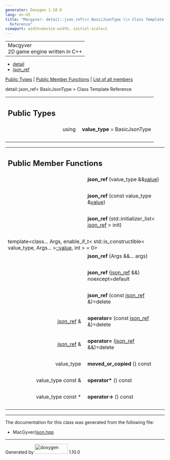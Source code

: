 ```yaml
---
generator: Doxygen 1.10.0
lang: en-US
title: "Macgyver: detail::json_ref\\< BasicJsonType \\> Class Template
  Reference"
viewport: width=device-width, initial-scale=1
---
```


<div id="top">

<div id="titlearea">

<table data-cellspacing="0" data-cellpadding="0">
<colgroup>
<col style="width: 100%" />
</colgroup>
<tbody>
<tr id="projectrow" class="odd">
<td id="projectalign"><div id="projectname">
Macgyver
</div>
<div id="projectbrief">
2D game engine written in C++
</div></td>
</tr>
</tbody>
</table>

</div>

<div id="main-nav">

</div>

<div id="nav-path" class="navpath">

- <a href="namespacedetail.html" class="el">detail</a>
- <a href="classdetail_1_1json__ref.html" class="el">json_ref</a>

</div>

</div>

<div class="header">

<div class="summary">

[Public Types](#pub-types) \| [Public Member Functions](#pub-methods) \|
[List of all members](classdetail_1_1json__ref-members.html)

</div>

<div class="headertitle">

<div class="title">

detail::json_ref\< BasicJsonType \> Class Template Reference

</div>

</div>

</div>

<div class="contents">

<table class="memberdecls">
<colgroup>
<col style="width: 50%" />
<col style="width: 50%" />
</colgroup>
<tbody>
<tr class="odd heading">
<td colspan="2"><h2 id="public-types" class="groupheader"><span
id="pub-types"></span> Public Types</h2></td>
</tr>
<tr id="r_ad547f2d92f71b8c6532031c7d75c61d4"
class="even memitem:ad547f2d92f71b8c6532031c7d75c61d4">
<td class="memItemLeft" style="text-align: right;"
data-valign="top"><span id="ad547f2d92f71b8c6532031c7d75c61d4"></span>
using </td>
<td class="memItemRight"
data-valign="bottom"><strong>value_type</strong> = BasicJsonType</td>
</tr>
<tr class="odd separator:ad547f2d92f71b8c6532031c7d75c61d4">
<td colspan="2" class="memSeparator"> </td>
</tr>
</tbody>
</table>

<table class="memberdecls">
<colgroup>
<col style="width: 50%" />
<col style="width: 50%" />
</colgroup>
<tbody>
<tr class="odd heading">
<td colspan="2"><h2 id="public-member-functions"
class="groupheader"><span id="pub-methods"></span> Public Member
Functions</h2></td>
</tr>
<tr id="r_a75203c86bb04e3e402bf2ac68c570292"
class="even memitem:a75203c86bb04e3e402bf2ac68c570292">
<td class="memItemLeft" style="text-align: right;"
data-valign="top"><span id="a75203c86bb04e3e402bf2ac68c570292"></span>
 </td>
<td class="memItemRight" data-valign="bottom"><strong>json_ref</strong>
(value_type &amp;&amp;<a
href="namespacedetail.html#a47b1bb0bbd3596589ed9187059c312efa2063c1608d6e0baf80249c42e2be5804"
class="el">value</a>)</td>
</tr>
<tr class="odd separator:a75203c86bb04e3e402bf2ac68c570292">
<td colspan="2" class="memSeparator"> </td>
</tr>
<tr id="r_a74412b9ccfc62eb7503991dcf9702c8d"
class="even memitem:a74412b9ccfc62eb7503991dcf9702c8d">
<td class="memItemLeft" style="text-align: right;"
data-valign="top"><span id="a74412b9ccfc62eb7503991dcf9702c8d"></span>
 </td>
<td class="memItemRight" data-valign="bottom"><strong>json_ref</strong>
(const value_type &amp;<a
href="namespacedetail.html#a47b1bb0bbd3596589ed9187059c312efa2063c1608d6e0baf80249c42e2be5804"
class="el">value</a>)</td>
</tr>
<tr class="odd separator:a74412b9ccfc62eb7503991dcf9702c8d">
<td colspan="2" class="memSeparator"> </td>
</tr>
<tr id="r_a9b79cd7e60791a5ffafa7ea2a1a39057"
class="even memitem:a9b79cd7e60791a5ffafa7ea2a1a39057">
<td class="memItemLeft" style="text-align: right;"
data-valign="top"><span id="a9b79cd7e60791a5ffafa7ea2a1a39057"></span>
 </td>
<td class="memItemRight" data-valign="bottom"><strong>json_ref</strong>
(std::initializer_list&lt; <a href="classdetail_1_1json__ref.html"
class="el">json_ref</a> &gt; init)</td>
</tr>
<tr class="odd separator:a9b79cd7e60791a5ffafa7ea2a1a39057">
<td colspan="2" class="memSeparator"> </td>
</tr>
<tr id="r_aa95181b6f18d1c5fc624ff1b6253a189"
class="even memitem:aa95181b6f18d1c5fc624ff1b6253a189">
<td colspan="2" class="memTemplParams"><span
id="aa95181b6f18d1c5fc624ff1b6253a189"></span> template&lt;class...
Args, enable_if_t&lt; std::is_constructible&lt; value_type, Args...
&gt;<a
href="namespacedetail.html#a47b1bb0bbd3596589ed9187059c312efa2063c1608d6e0baf80249c42e2be5804"
class="el">::value</a>, int &gt; = 0&gt;</td>
</tr>
<tr class="odd memitem:aa95181b6f18d1c5fc624ff1b6253a189">
<td class="memTemplItemLeft" style="text-align: right;"
data-valign="top"> </td>
<td class="memTemplItemRight"
data-valign="bottom"><strong>json_ref</strong> (Args &amp;&amp;...
args)</td>
</tr>
<tr class="even separator:aa95181b6f18d1c5fc624ff1b6253a189">
<td colspan="2" class="memSeparator"> </td>
</tr>
<tr id="r_a5ddfd0d79d70a37b98867f14000435c7"
class="odd memitem:a5ddfd0d79d70a37b98867f14000435c7">
<td class="memItemLeft" style="text-align: right;"
data-valign="top"><span id="a5ddfd0d79d70a37b98867f14000435c7"></span>
 </td>
<td class="memItemRight" data-valign="bottom"><strong>json_ref</strong>
(<a href="classdetail_1_1json__ref.html" class="el">json_ref</a>
&amp;&amp;) noexcept=default</td>
</tr>
<tr class="even separator:a5ddfd0d79d70a37b98867f14000435c7">
<td colspan="2" class="memSeparator"> </td>
</tr>
<tr id="r_a2f61ad441afb494e31378b11eae0dfb0"
class="odd memitem:a2f61ad441afb494e31378b11eae0dfb0">
<td class="memItemLeft" style="text-align: right;"
data-valign="top"><span id="a2f61ad441afb494e31378b11eae0dfb0"></span>
 </td>
<td class="memItemRight" data-valign="bottom"><strong>json_ref</strong>
(const <a href="classdetail_1_1json__ref.html" class="el">json_ref</a>
&amp;)=delete</td>
</tr>
<tr class="even separator:a2f61ad441afb494e31378b11eae0dfb0">
<td colspan="2" class="memSeparator"> </td>
</tr>
<tr id="r_ae73600db354e0073858f2b2b10298908"
class="odd memitem:ae73600db354e0073858f2b2b10298908">
<td class="memItemLeft" style="text-align: right;"
data-valign="top"><span id="ae73600db354e0073858f2b2b10298908"></span>
<a href="classdetail_1_1json__ref.html" class="el">json_ref</a>
&amp; </td>
<td class="memItemRight" data-valign="bottom"><strong>operator=</strong>
(const <a href="classdetail_1_1json__ref.html" class="el">json_ref</a>
&amp;)=delete</td>
</tr>
<tr class="even separator:ae73600db354e0073858f2b2b10298908">
<td colspan="2" class="memSeparator"> </td>
</tr>
<tr id="r_a667d02a68a829f346d120d94bbf5982e"
class="odd memitem:a667d02a68a829f346d120d94bbf5982e">
<td class="memItemLeft" style="text-align: right;"
data-valign="top"><span id="a667d02a68a829f346d120d94bbf5982e"></span>
<a href="classdetail_1_1json__ref.html" class="el">json_ref</a>
&amp; </td>
<td class="memItemRight" data-valign="bottom"><strong>operator=</strong>
(<a href="classdetail_1_1json__ref.html" class="el">json_ref</a>
&amp;&amp;)=delete</td>
</tr>
<tr class="even separator:a667d02a68a829f346d120d94bbf5982e">
<td colspan="2" class="memSeparator"> </td>
</tr>
<tr id="r_ad37b535229db57173a6cd57aadba9662"
class="odd memitem:ad37b535229db57173a6cd57aadba9662">
<td class="memItemLeft" style="text-align: right;"
data-valign="top"><span id="ad37b535229db57173a6cd57aadba9662"></span>
value_type </td>
<td class="memItemRight"
data-valign="bottom"><strong>moved_or_copied</strong> () const</td>
</tr>
<tr class="even separator:ad37b535229db57173a6cd57aadba9662">
<td colspan="2" class="memSeparator"> </td>
</tr>
<tr id="r_a79ae1f17fef3676887f649b92c828125"
class="odd memitem:a79ae1f17fef3676887f649b92c828125">
<td class="memItemLeft" style="text-align: right;"
data-valign="top"><span id="a79ae1f17fef3676887f649b92c828125"></span>
value_type const &amp; </td>
<td class="memItemRight" data-valign="bottom"><strong>operator*</strong>
() const</td>
</tr>
<tr class="even separator:a79ae1f17fef3676887f649b92c828125">
<td colspan="2" class="memSeparator"> </td>
</tr>
<tr id="r_a86b5e6b29c3f87f52498e5e07377e618"
class="odd memitem:a86b5e6b29c3f87f52498e5e07377e618">
<td class="memItemLeft" style="text-align: right;"
data-valign="top"><span id="a86b5e6b29c3f87f52498e5e07377e618"></span>
value_type const * </td>
<td class="memItemRight"
data-valign="bottom"><strong>operator-&gt;</strong> () const</td>
</tr>
<tr class="even separator:a86b5e6b29c3f87f52498e5e07377e618">
<td colspan="2" class="memSeparator"> </td>
</tr>
</tbody>
</table>

------------------------------------------------------------------------

The documentation for this class was generated from the following file:

- MacGyver/<a href="json_8hpp_source.html" class="el">json.hpp</a>

</div>

------------------------------------------------------------------------

<span class="small">Generated
by [<img src="doxygen.svg" class="footer" width="104" height="31"
alt="doxygen" />](https://www.doxygen.org/index.html) 1.10.0</span>
